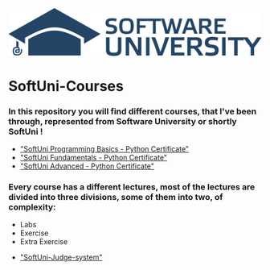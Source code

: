 [![SoftUni](softuni.png)](https://www.softuni.bg/)

# SoftUni-Courses


### In this repository you will find different courses, that I've been through, represented from Software University or shortly SoftUni !

 - ["SoftUni Programming Basics - Python Certificate"](https://softuni.bg/certificates/details/137655/7f3b88f8 "SoftUni PB Certificate")
 - ["SoftUni Fundamentals - Python Certificate"](https://softuni.bg/certificates/details/148946/4ad542ea "SoftUni Fundamentals Certificate")
 - ["SoftUni Advanced - Python Certificate"](https://softuni.bg/certificates/details/159560/a4f58163 "SoftUni Advanced Certificate")

### Every course has a different lectures, most of the lectures are divided into three divisions, some of them into two, of complexity:

* Labs
* Exercise 
* Extra Exercise 

- ["SoftUni-Judge-system"](https://judge.softuni.org)

<!-- ![alt text](softuni.png) -->
